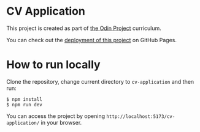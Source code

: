 # CV Application

This project is created as part of [the Odin Project](https://www.theodinproject.com/) curriculum.

You can check out the [deployment of this project](https://utkabulka.github.io/cv-application/) on GitHub Pages.


# How to run locally

Clone the repository, change current directory to `cv-application` and then run:

```
$ npm install
$ npm run dev
```

You can access the project by opening `http://localhost:5173/cv-application/` in your browser.
